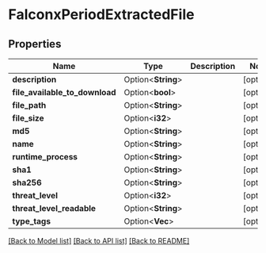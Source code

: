 # FalconxPeriodExtractedFile

## Properties

Name | Type | Description | Notes
------------ | ------------- | ------------- | -------------
**description** | Option<**String**> |  | [optional]
**file_available_to_download** | Option<**bool**> |  | [optional]
**file_path** | Option<**String**> |  | [optional]
**file_size** | Option<**i32**> |  | [optional]
**md5** | Option<**String**> |  | [optional]
**name** | Option<**String**> |  | [optional]
**runtime_process** | Option<**String**> |  | [optional]
**sha1** | Option<**String**> |  | [optional]
**sha256** | Option<**String**> |  | [optional]
**threat_level** | Option<**i32**> |  | [optional]
**threat_level_readable** | Option<**String**> |  | [optional]
**type_tags** | Option<**Vec<String>**> |  | [optional]

[[Back to Model list]](../README.md#documentation-for-models) [[Back to API list]](../README.md#documentation-for-api-endpoints) [[Back to README]](../README.md)
